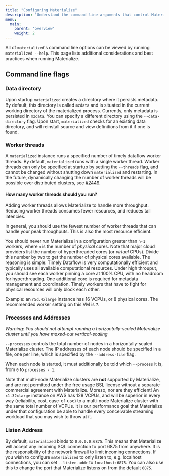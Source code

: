 ```yaml
---
title: "Configuring Materialize"
description: "Understand the command line arguments that control Materialize's behavior"
menu:
  main:
    parent: 'overview'
    weight: 2
---
```


All of `materialized`'s command line options can be viewed by running
`materialized --help`. This page lists additional considerations and
best practices when running Materialize.

## Command line flags

### Data directory

Upon startup `materialized` creates a directory where it persists
metadata. By default, this directory is called `mzdata` and is
situated in the current working directory of the materialized
process. Currently, only metadata is persisted in `mzdata`. You can
specify a different directory using the `--data-directory` flag. Upon
start, `materialized` checks for an existing data directory, and will
reinstall source and view definitions from it if one is found.

### Worker threads

A `materialized` instance runs a specified number of timely dataflow
worker threads. By default, `materialized` runs with a single worker
thread. Worker threads can only be specified at startup by setting the
`--threads` flag, and cannot be changed without shutting down
`materialized` and restarting. In the future, dynamically changing the
number of worker threads will be possible over distributed clusters,
see
[#2449](https://github.com/MaterializeInc/materialize/issues/2449).

#### How many worker threads should you run?

Adding worker threads allows Materialize to handle more
throughput. Reducing worker threads consumes fewer resources, and
reduces tail latencies.

In general, you should use the fewest number of worker threads that
can handle your peak throughputs. This is also the most resource
efficient.

You should never run Materialize in a configuration greater than `n-1`
workers, where `n` is the number of *physical* cores. Note that major
cloud providers list the number of hyperthreaded cores (or *virtual*
CPUs). Divide this number by two to get the number of physical cores
available. The reasoning is simple: Timely Dataflow is very
computationally efficient and typically uses all available
computational resources. Under high throuput, you should see each
worker pinning a core at 100% CPU, with no headroom for
hyperthreading. One additional core is required for metadata
management and coordination. Timely workers that have to fight for
physical resources will only block each other.

Example: an `r5d.4xlarge` instance has 16 VCPUs, or 8 physical
cores. The recommended worker setting on this VM is `7`.

### Processes and Addresses

*Warning: You should not attempt running a horizontally-scaled
 Materialize cluster until you have maxed-out vertical-scaling*

`--processes` controls the total number of nodes in a
horizontally-scaled Materialize cluster. The IP addresses of each node
should be specified in a file, one per line, which is specified by the
`--address-file` flag.

When each node is started, it must additionally be told which
`--process` it is, from `0` to `processes - 1`.

Note that multi-node Materialize clusters are **not** supported by
Materialize, and are not permitted under the free usage BSL license
without a separate commercial agreement with Materialize. Moreso, nor
are they efficient! An `x1.32xlarge` instance on AWS has 128 VCPUs,
and will be superior in every way (reliability, cost, ease-of-use) to
a multi-node Materialize cluster with the same total number of
VCPUs. It is our performance goal that Materialize under that
configuration be able to handle every conceivable streaming workload
that you may wish to throw at it.

### Listen Address

By default, `materialized` binds to `0.0.0.0:6875`. This means that
Materialize will accept any incoming SQL connection to port 6875 from
anywhere. It is the responsibility of the network firewall to limit
incoming connections. If you wish to configure `materialized` to only
listen to, e.g. localhost connections, you can set `--listen-addr` to
`localhost:6875`. You can also use this to change the port that
Materialize listens on from the default `6875`.
